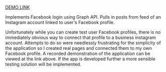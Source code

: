 [DEMO LINK](https://loom.com/share/c3c9eae1e4fe4ae2907ea802c565ea70)

Implements Facebook login using Graph API. Pulls in posts from feed of an Instagram account linked to user's Facebook profile.

Unfortunately while you can create test user Facebook profiles, there is no immediately obvious way to connect that profile to a business instagram account. Attempts to do so were needlessly frustrating for the simplicity of the application so I created real pages and connected them to my own Facebook profile. A recorded demonstration of the application can be viewed at the link above. If the app is developed further a more sensible testing solution will be implemented.


